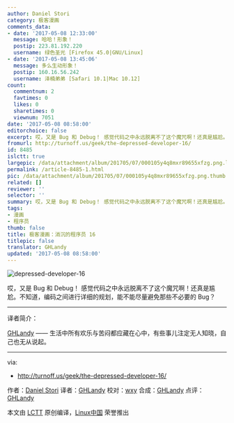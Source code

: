 ```yaml
---
author: Daniel Stori
category: 极客漫画
comments_data:
- date: '2017-05-08 12:33:00'
  message: 哈哈！形象！
  postip: 223.81.192.220
  username: 绿色圣光 [Firefox 45.0|GNU/Linux]
- date: '2017-05-08 13:45:06'
  message: 多么生动形象！
  postip: 160.16.56.242
  username: 泽楠弟弟 [Safari 10.1|Mac 10.12]
count:
  commentnum: 2
  favtimes: 0
  likes: 0
  sharetimes: 0
  viewnum: 7051
date: '2017-05-08 08:58:00'
editorchoice: false
excerpt: 哎，又是 Bug 和 Debug！ 感觉代码之中永远脱离不了这个魔咒啊！还真是尴尬。不知道，编码之间进行详细的规划，能不能尽量避免那些不必要的 Bug？
fromurl: http://turnoff.us/geek/the-depressed-developer-16/
id: 8485
islctt: true
largepic: /data/attachment/album/201705/07/000105y4q8mxr89655xfzg.png.large.jpg
permalink: /article-8485-1.html
pic: /data/attachment/album/201705/07/000105y4q8mxr89655xfzg.png.thumb.jpg
related: []
reviewer: ''
selector: ''
summary: 哎，又是 Bug 和 Debug！ 感觉代码之中永远脱离不了这个魔咒啊！还真是尴尬。不知道，编码之间进行详细的规划，能不能尽量避免那些不必要的 Bug？
tags:
- 漫画
- 程序员
thumb: false
title: 极客漫画：消沉的程序员 16
titlepic: false
translator: GHLandy
updated: '2017-05-08 08:58:00'
---
```


![depressed-developer-16](/data/attachment/album/201705/07/000105y4q8mxr89655xfzg.png)


哎，又是 Bug 和 Debug！ 感觉代码之中永远脱离不了这个魔咒啊！还真是尴尬。不知道，编码之间进行详细的规划，能不能尽量避免那些不必要的 Bug？




---


译者简介：


[GHLandy](http://GHLandy.com) —— 生活中所有欢乐与苦闷都应藏在心中，有些事儿注定无人知晓，自己也无从说起。




---


via:


* <http://turnoff.us/geek/the-depressed-developer-16/>


作者：[Daniel Stori](http://turnoff.us/about/) 译者：[GHLandy](https://github.com/GHLandy) 校对：[wxy](https://github.com/wxy) 合成：[GHLandy](https://github.com/GHLandy) 点评：[GHLandy](https://github.com/GHLandy)


本文由 [LCTT](https://github.com/LCTT/TranslateProject) 原创编译，[Linux中国](https://linux.cn/) 荣誉推出